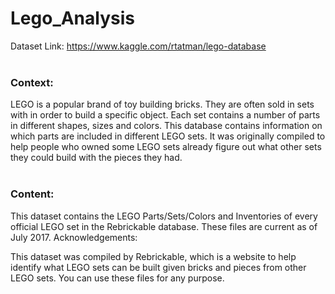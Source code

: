 # Lego_Analysis
Dataset Link: https://www.kaggle.com/rtatman/lego-database
<br><br>
### Context:
LEGO is a popular brand of toy building bricks. They are often sold in sets with in order to build a specific object. Each set contains a number of parts in different shapes, sizes and colors. This database contains information on which parts are included in different LEGO sets. It was originally compiled to help people who owned some LEGO sets already figure out what other sets they could build with the pieces they had.
<br><br>
### Content:
This dataset contains the LEGO Parts/Sets/Colors and Inventories of every official LEGO set in the Rebrickable database. These files are current as of July 2017.
Acknowledgements:

This dataset was compiled by Rebrickable, which is a website to help identify what LEGO sets can be built given bricks and pieces from other LEGO sets. You can use these files for any purpose.
